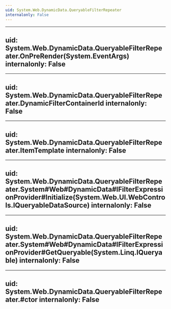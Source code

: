 ```yaml
---
uid: System.Web.DynamicData.QueryableFilterRepeater
internalonly: False
---
```


---
uid: System.Web.DynamicData.QueryableFilterRepeater.OnPreRender(System.EventArgs)
internalonly: False
---

---
uid: System.Web.DynamicData.QueryableFilterRepeater.DynamicFilterContainerId
internalonly: False
---

---
uid: System.Web.DynamicData.QueryableFilterRepeater.ItemTemplate
internalonly: False
---

---
uid: System.Web.DynamicData.QueryableFilterRepeater.System#Web#DynamicData#IFilterExpressionProvider#Initialize(System.Web.UI.WebControls.IQueryableDataSource)
internalonly: False
---

---
uid: System.Web.DynamicData.QueryableFilterRepeater.System#Web#DynamicData#IFilterExpressionProvider#GetQueryable(System.Linq.IQueryable)
internalonly: False
---

---
uid: System.Web.DynamicData.QueryableFilterRepeater.#ctor
internalonly: False
---
